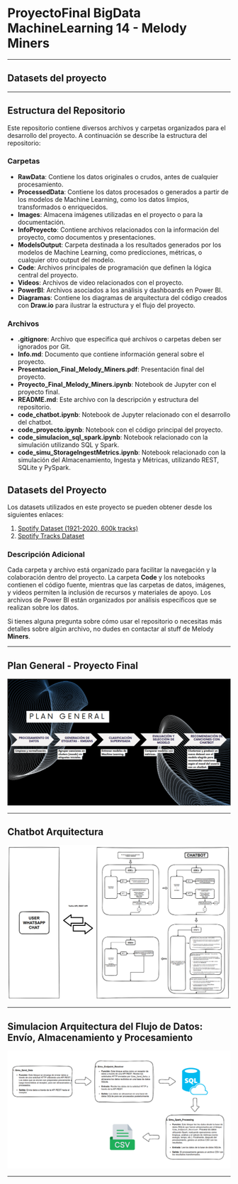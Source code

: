 # ProyectoFinal BigData MachineLearning 14 - Melody Miners

---

## Datasets del proyecto

---

## Estructura del Repositorio

Este repositorio contiene diversos archivos y carpetas organizados para el desarrollo del proyecto. A continuación se describe la estructura del repositorio:

### Carpetas

- **RawData**: Contiene los datos originales o crudos, antes de cualquier procesamiento.
- **ProcessedData**: Contiene los datos procesados o generados a partir de los modelos de Machine Learning, como los datos limpios, transformados o enriquecidos.
- **Images**: Almacena imágenes utilizadas en el proyecto o para la documentación.
- **InfoProyecto**: Contiene archivos relacionados con la información del proyecto, como documentos y presentaciones.
- **ModelsOutput**: Carpeta destinada a los resultados generados por los modelos de Machine Learning, como predicciones, métricas, o cualquier otro output del modelo.
- **Code**: Archivos principales de programación que definen la lógica central del proyecto.
- **Videos**: Archivos de video relacionados con el proyecto.
- **PowerBI**: Archivos asociados a los análisis y dashboards en Power BI.
- **Diagramas**: Contiene los diagramas de arquitectura del código creados con **Draw.io** para ilustrar la estructura y el flujo del proyecto.

### Archivos

- **.gitignore**: Archivo que especifica qué archivos o carpetas deben ser ignorados por Git.
- **Info.md**: Documento que contiene información general sobre el proyecto.
- **Presentacion_Final_Melody_Miners.pdf**: Presentación final del proyecto.
- **Proyecto_Final_Melody_Miners.ipynb**: Notebook de Jupyter con el proyecto final.
- **README.md**: Este archivo con la descripción y estructura del repositorio.
- **code_chatbot.ipynb**: Notebook de Jupyter relacionado con el desarrollo del chatbot.
- **code_proyecto.ipynb**: Notebook con el código principal del proyecto.
- **code_simulacion_sql_spark.ipynb**: Notebook relacionado con la simulación utilizando SQL y Spark.
- **code_simu_StorageIngestMetrics.ipynb**: Notebook relacionado con la simulación del Almacenamiento, Ingesta y Métricas, utilizando REST, SQLite y PySpark.

## Datasets del Proyecto

Los datasets utilizados en este proyecto se pueden obtener desde los siguientes enlaces:

1. [Spotify Dataset (1921-2020, 600k tracks)](https://www.kaggle.com/datasets/yamaerenay/spotify-dataset-19212020-600k-tracks/)
2. [Spotify Tracks Dataset](https://www.kaggle.com/datasets/maharshipandya/-spotify-tracks-dataset/)

### Descripción Adicional

Cada carpeta y archivo está organizado para facilitar la navegación y la colaboración dentro del proyecto. La carpeta **Code** y los notebooks contienen el código fuente, mientras que las carpetas de datos, imágenes, y videos permiten la inclusión de recursos y materiales de apoyo. Los archivos de Power BI están organizados por análisis específicos que se realizan sobre los datos.

Si tienes alguna pregunta sobre cómo usar el repositorio o necesitas más detalles sobre algún archivo, no dudes en contactar al stuff de Melody  **Miners**.

---

## Plan General - Proyecto Final

![image.png](./Images/PlanGeneral.png)

---

## Chatbot Arquitectura 

![image.png](./Images/Chatbot.png)

---

## Simulacion Arquitectura del Flujo de Datos: Envío, Almacenamiento y Procesamiento

![image.png](./Images/Simulacion.png)

---
